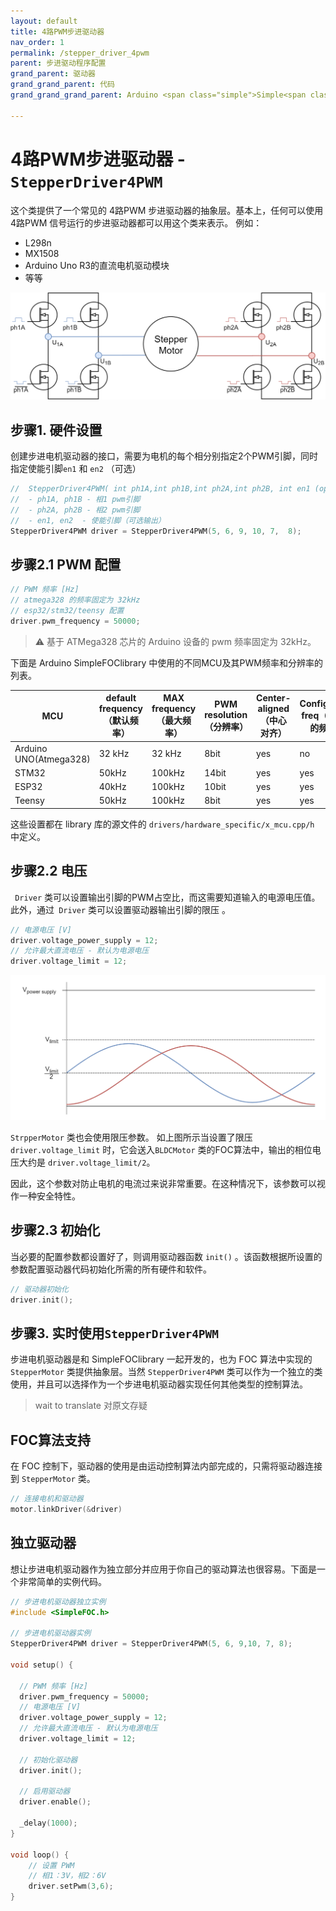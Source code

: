 ```yaml
---
layout: default
title: 4路PWM步进驱动器
nav_order: 1
permalink: /stepper_driver_4pwm
parent: 步进驱动程序配置
grand_parent: 驱动器
grand_grand_parent: 代码
grand_grand_grand_parent: Arduino <span class="simple">Simple<span class="foc">FOC</span>library</span>

---
```


# 4路PWM步进驱动器 - `StepperDriver4PWM`

这个类提供了一个常见的 4路PWM 步进驱动器的抽象层。基本上，任何可以使用 4路PWM 信号运行的步进驱动器都可以用这个类来表示。
例如：

- L298n
- MX1508
- Arduino Uno R3的直流电机驱动模块
- 等等


<img src="extras/Images/stepper4pwm.png" class="width60">

## 步骤1. 硬件设置
创建步进电机驱动器的接口，需要为电机的每个相分别指定2个PWM引脚，同时指定使能引脚`en1` 和 `en2` （可选）

```cpp
//  StepperDriver4PWM( int ph1A,int ph1B,int ph2A,int ph2B, int en1 (optional), int en2 (optional))
//  - ph1A, ph1B - 相1 pwm引脚
//  - ph2A, ph2B - 相2 pwm引脚
//  - en1, en2  - 使能引脚（可选输出）
StepperDriver4PWM driver = StepperDriver4PWM(5, 6, 9, 10, 7,  8);
```

## 步骤2.1 PWM 配置
```cpp
// PWM 频率 [Hz]
// atmega328 的频率固定为 32kHz
// esp32/stm32/teensy 配置
driver.pwm_frequency = 50000;
```
<blockquote class="warning">
⚠️ 基于 ATMega328 芯片的 Arduino  设备的 pwm 频率固定为 32kHz。
</blockquote>


下面是  Arduino <span class="simple">Simple<span class="foc">FOC</span>library</span> 中使用的不同MCU及其PWM频率和分辨率的列表。

MCU | default frequency（默认频率） | MAX frequency（最大频率） | PWM resolution（分辨率） | Center-aligned（中心对齐） | Configurable freq（可配置的频率） 
--- | --- | --- | --- | --- | --- 
Arduino UNO(Atmega328) | 32 kHz | 32 kHz | 8bit | yes | no
STM32 | 50kHz | 100kHz | 14bit | yes | yes
ESP32 | 40kHz | 100kHz | 10bit | yes | yes
Teensy | 50kHz | 100kHz | 8bit | yes | yes

这些设置都在 library 库的源文件的 `drivers/hardware_specific/x_mcu.cpp/h` 中定义。


## 步骤2.2 电压
` Driver` 类可以设置输出引脚的PWM占空比，而这需要知道输入的电源电压值。此外，通过` Driver` 类可以设置驱动器输出引脚的限压 。

```cpp
// 电源电压 [V]
driver.voltage_power_supply = 12;
// 允许最大直流电压 - 默认为电源电压
driver.voltage_limit = 12;
```

<img src="extras/Images/stepper_limits.png" class="width60">

 `StrpperMotor` 类也会使用限压参数。 如上图所示当设置了限压 `driver.voltage_limit` 时，它会送入`BLDCMotor` 类的FOC算法中，输出的相位电压大约是  `driver.voltage_limit/2`。

因此，这个参数对防止电机的电流过来说非常重要。在这种情况下，该参数可以视作一种安全特性。

## 步骤2.3 初始化
当必要的配置参数都设置好了，则调用驱动器函数 `init()` 。该函数根据所设置的参数配置驱动器代码初始化所需的所有硬件和软件。
```cpp
// 驱动器初始化
driver.init();
```

## 步骤3. 实时使用`StepperDriver4PWM`

步进电机驱动器是和 SimpleFOClibrary 一起开发的，也为 FOC 算法中实现的  `StepperMotor`  类提供抽象层。当然 `StepperDriver4PWM` 类可以作为一个独立的类使用，并且可以选择作为一个步进电机驱动器实现任何其他类型的控制算法。

>  wait to translate 对原文存疑

## FOC算法支持
在 FOC 控制下，驱动器的使用是由运动控制算法内部完成的，只需将驱动器连接到  `StepperMotor` 类。
```cpp
// 连接电机和驱动器
motor.linkDriver(&driver)
```

## 独立驱动器
想让步进电机驱动器作为独立部分并应用于你自己的驱动算法也很容易。下面是一个非常简单的实例代码。
```cpp
// 步进电机驱动器独立实例
#include <SimpleFOC.h>

// 步进电机驱动器实例
StepperDriver4PWM driver = StepperDriver4PWM(5, 6, 9,10, 7, 8);

void setup() {
  
  // PWM 频率 [Hz]
  driver.pwm_frequency = 50000;
  // 电源电压 [V]
  driver.voltage_power_supply = 12;
  // 允许最大直流电压 - 默认为电源电压
  driver.voltage_limit = 12;
  
  // 初始化驱动器
  driver.init();

  // 启用驱动器
  driver.enable();

  _delay(1000);
}

void loop() {
    // 设置 PWM
    // 相1：3V，相2：6V
    driver.setPwm(3,6);
}
```